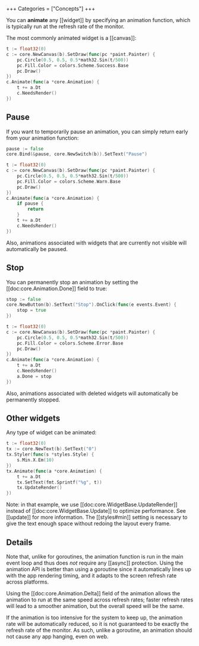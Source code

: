 +++
Categories = ["Concepts"]
+++

You can **animate** any [[widget]] by specifying an animation function, which is typically run at the refresh rate of the monitor.

The most commonly animated widget is a [[canvas]]:

```Go
t := float32(0)
c := core.NewCanvas(b).SetDraw(func(pc *paint.Painter) {
    pc.Circle(0.5, 0.5, 0.5*math32.Sin(t/500))
    pc.Fill.Color = colors.Scheme.Success.Base
    pc.Draw()
})
c.Animate(func(a *core.Animation) {
    t += a.Dt
    c.NeedsRender()
})
```

## Pause

If you want to temporarily pause an animation, you can simply return early from your animation function:

```Go
pause := false
core.Bind(&pause, core.NewSwitch(b)).SetText("Pause")

t := float32(0)
c := core.NewCanvas(b).SetDraw(func(pc *paint.Painter) {
    pc.Circle(0.5, 0.5, 0.5*math32.Sin(t/500))
    pc.Fill.Color = colors.Scheme.Warn.Base
    pc.Draw()
})
c.Animate(func(a *core.Animation) {
    if pause {
        return
    }
    t += a.Dt
    c.NeedsRender()
})
```

Also, animations associated with widgets that are currently not visible will automatically be paused.

## Stop

You can permanently stop an animation by setting the [[doc:core.Animation.Done]] field to true:

```Go
stop := false
core.NewButton(b).SetText("Stop").OnClick(func(e events.Event) {
    stop = true
})

t := float32(0)
c := core.NewCanvas(b).SetDraw(func(pc *paint.Painter) {
    pc.Circle(0.5, 0.5, 0.5*math32.Sin(t/500))
    pc.Fill.Color = colors.Scheme.Error.Base
    pc.Draw()
})
c.Animate(func(a *core.Animation) {
    t += a.Dt
    c.NeedsRender()
    a.Done = stop
})
```

Also, animations associated with deleted widgets will automatically be permanently stopped.

## Other widgets

Any type of widget can be animated:

```Go
t := float32(0)
tx := core.NewText(b).SetText("0")
tx.Styler(func(s *styles.Style) {
	s.Min.X.Em(10)
})
tx.Animate(func(a *core.Animation) {
    t += a.Dt
    tx.SetText(fmt.Sprintf("%g", t))
    tx.UpdateRender()
})
```

Note: in that example, we use [[doc:core.WidgetBase.UpdateRender]] instead of [[doc:core.WidgetBase.Update]] to optimize performance. See [[update]] for more information. The [[styles#min]] setting is necessary to give the text enough space without redoing the layout every frame.

## Details

Note that, unlike for goroutines, the animation function is run in the main event loop and thus does *not* require any [[async]] protection. Using the animation API is better than using a goroutine since it automatically lines up with the app rendering timing, and it adapts to the screen refresh rate across platforms.

Using the [[doc:core.Animation.Delta]] field of the animation allows the animation to run at the same speed across refresh rates; faster refresh rates will lead to a smoother animation, but the overall speed will be the same.

If the animation is too intensive for the system to keep up, the animation rate will be automatically reduced, so it is not guaranteed to be exactly the refresh rate of the monitor. As such, unlike a goroutine, an animation should not cause any app hanging, even on web.

